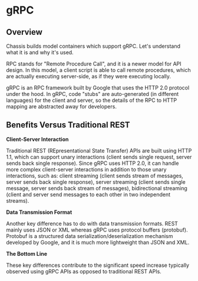 # gRPC

## Overview

Chassis builds model containers which support gRPC. Let's understand what it is and why it's used.

RPC stands for "Remote Procedure Call", and it is a newer model for API design. In this model, a client script is able to call remote procedures, which are actually executing server-side, as if they were executing locally. 

gRPC is an RPC framework built by Google that uses the HTTP 2.0 protocol under the hood. In gRPC, code "stubs" are auto-generated (in different languages) for the client and server, so the details of the RPC to HTTP mapping are abstracted away for developers.

## Benefits Versus Traditional REST

**Client-Server Interaction**

Traditional REST (REpresentational State Transfer) APIs are built using HTTP 1.1, which can support unary interactions (client sends single request, server sends back single response). Since gRPC uses HTTP 2.0, it can handle more complex client-server interactions in addition to those unary interactions, such as: client streaming (client sends stream of messages, server sends back single response), server streaming (client sends single message, server sends back stream of messages), bidirectional streaming (client and server send messages to each other in two independent streams). 

**Data Transmission Format**

Another key difference has to do with data transmission formats. REST mainly uses JSON or XML whereas gRPC uses protocol buffers (protobuf). Protobuf is a structured data serialization/deserialization mechanism developed by Google, and it is much more lightweight than JSON and XML. 

**The Bottom Line**

These key differences contribute to the significant speed increase typically observed using gRPC APIs as opposed to traditional REST APIs.